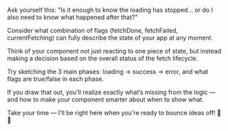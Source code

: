Ask yourself this:
"Is it enough to know the loading has stopped… or do I also need to know what happened after that?"

Consider what combination of flags (fetchDone, fetchFailed, currentFetching) can fully describe the state of your app at any moment.

Think of your component not just reacting to one piece of state, but instead making a decision based on the overall status of the fetch lifecycle.

Try sketching the 3 main phases: loading → success → error, and what flags are true/false in each phase.

If you draw that out, you'll realize exactly what’s missing from the logic — and how to make your component smarter about when to show what.

Take your time — I’ll be right here when you're ready to bounce ideas off! 🧠✨
